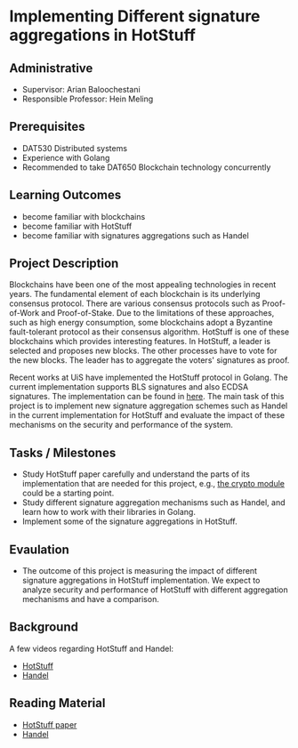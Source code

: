 # Implementing Different signature aggregations in HotStuff

## Administrative 

- Supervisor: Arian Baloochestani
- Responsible Professor: Hein Meling

## Prerequisites

 - DAT530 Distributed systems
 - Experience with Golang
 - Recommended to take DAT650 Blockchain technology concurrently 

## Learning Outcomes

- become familiar with blockchains
- become familiar with HotStuff
- become familiar with signatures aggregations such as Handel

## Project Description

Blockchains have been one of the most appealing technologies in recent years. The fundamental element of each blockchain is its underlying consensus protocol. There are various consensus protocols such as Proof-of-Work and Proof-of-Stake. Due to the limitations of these approaches, such as high energy consumption, some blockchains adopt a Byzantine fault-tolerant protocol as their consensus algorithm. HotStuff is one of these blockchains which provides interesting features. In HotStuff, a leader is selected and proposes new blocks. The other processes have to vote for the new blocks. The leader has to aggregate the voters' signatures as proof. 

Recent works at UiS have implemented the HotStuff protocol in Golang. The current implementation supports BLS signatures and also ECDSA signatures. The implementation can be found in [here](https://github.com/relab/hotstuff/). The main task of this project is to implement new signature aggregation schemes such as Handel in the current implementation for HotStuff and evaluate the impact of these mechanisms on the security and performance of the system. 

## Tasks / Milestones

 - Study HotStuff paper carefully and understand the parts of its implementation that are needed for this project, e.g., [the crypto module](https://github.com/relab/hotstuff/tree/master/crypto) could be a starting point.
 - Study different signature aggregation mechanisms such as Handel, and learn how to work with their libraries in Golang.
 - Implement some of the signature aggregations in HotStuff.

## Evaulation

- The outcome of this project is measuring the impact of different signature aggregations in HotStuff implementation. We expect to analyze security and performance of HotStuff with different aggregation mechanisms and have a comparison. 

 ## Background

 A few videos regarding HotStuff and Handel:

 - [HotStuff](https://www.youtube.com/watch?v=GAGW-c4hADA)
 - [Handel](https://www.youtube.com/watch?v=cmX8Fmbh9Yc)

 ## Reading Material

 - [HotStuff paper](https://dl.acm.org/doi/pdf/10.1145/3293611.3331591)
 - [Handel](https://arxiv.org/pdf/1906.05132.pdf)
